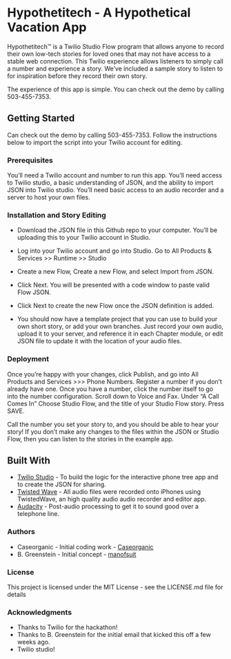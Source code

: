 # Hypothetitech - A Hypothetical Vacation App

Hypothetitech™ is a Twilio Studio Flow program that allows anyone to record their own low-tech stories for loved ones that may not have access to a stable web connection. This Twilio experience allows listeners to simply call a number and experience a story. We’ve included a sample story to listen to for inspiration before they record their own story. 

The experience of this app is simple. You can check out the demo by calling 503-455-7353.  

## Getting Started
Can check out the demo by calling 503-455-7353. Follow the instructions below to import the script into your Twilio account for editing. 

### Prerequisites
You’ll need a Twilio account and number to run this app. You’ll need access to Twilio studio, a basic understanding of JSON, and the ability to import JSON into Twilio studio. You’ll need basic access to an audio recorder and a server to host your own files. 

### Installation and Story Editing 

* Download the JSON file in this Github repo to your computer. You’ll be uploading this to your Twilio account in Studio. 

* Log into your Twilio account and go into Studio. Go to All Products & Services >> Runtime >> Studio

* Create a new Flow, Create a new Flow, and select Import from JSON. 

* Click Next. You will be presented with a code window to paste valid Flow JSON.

* Click Next to create the new Flow once the JSON definition is added.

* You should now have a template project that you can use to build your own short story, or add your own branches. Just record your own audio, upload it to your server, and reference it in each Chapter module, or edit JSON file to update it with the location of your audio files. 

### Deployment 
Once you’re happy with your changes, click Publish, and go into All Products and Services >>> Phone Numbers. Register a number if you don’t already have one. Once you have a number, click the number itself to go into the number configuration. Scroll down to Voice and Fax. Under “A Call Comes In” Choose Studio Flow, and the title of your Studio Flow story. Press SAVE. 

Call the number you set your story to, and you should be able to hear your story! If you don’t make any changes to the files within the JSON or Studio Flow, then you can listen to the stories in the example app. 

## Built With

* [Twilio Studio](https://www.twilio.com/studio) - To build the logic for the interactive phone tree app and to create the JSON for sharing. 
* [Twisted Wave](https://twistedwave.com/) - All audio files were recorded onto iPhones using TwistedWave, an high quality audio audio recorder and editor app.
* [Audacity](https://www.audacityteam.org/) - Post-audio processing to get it to sound good over a telephone line. 

### Authors
* Caseorganic - Initial coding work - [Caseorganic](http://www.caseorganic.com/) 
* B. Greenstein - Initial concept - [manofsuit](https://github.com/manofsuit) 

### License
This project is licensed under the MIT License - see the LICENSE.md file for details

### Acknowledgments
* Thanks to Twilio for the hackathon!
* Thanks to B. Greenstein for the initial email that kicked this off a few weeks ago. 
* Twilio studio! 
